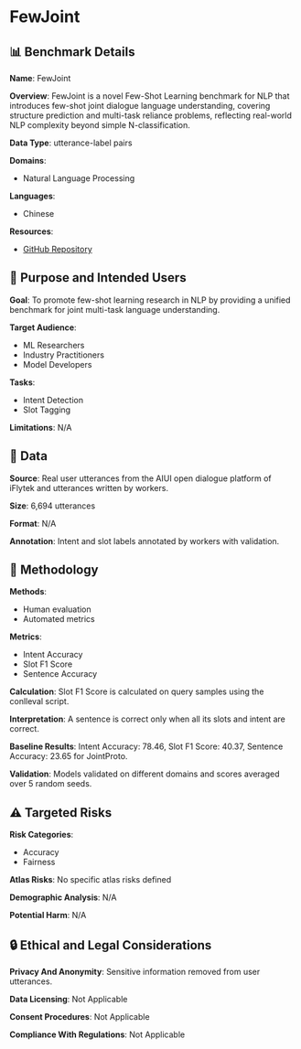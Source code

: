 # FewJoint

## 📊 Benchmark Details

**Name**: FewJoint

**Overview**: FewJoint is a novel Few-Shot Learning benchmark for NLP that introduces few-shot joint dialogue language understanding, covering structure prediction and multi-task reliance problems, reflecting real-world NLP complexity beyond simple N-classification.

**Data Type**: utterance-label pairs

**Domains**:
- Natural Language Processing

**Languages**:
- Chinese

**Resources**:
- [GitHub Repository](https://github.com/AtmaHou/MetaDialog)

## 🎯 Purpose and Intended Users

**Goal**: To promote few-shot learning research in NLP by providing a unified benchmark for joint multi-task language understanding.

**Target Audience**:
- ML Researchers
- Industry Practitioners
- Model Developers

**Tasks**:
- Intent Detection
- Slot Tagging

**Limitations**: N/A

## 💾 Data

**Source**: Real user utterances from the AIUI open dialogue platform of iFlytek and utterances written by workers.

**Size**: 6,694 utterances

**Format**: N/A

**Annotation**: Intent and slot labels annotated by workers with validation.

## 🔬 Methodology

**Methods**:
- Human evaluation
- Automated metrics

**Metrics**:
- Intent Accuracy
- Slot F1 Score
- Sentence Accuracy

**Calculation**: Slot F1 Score is calculated on query samples using the conlleval script.

**Interpretation**: A sentence is correct only when all its slots and intent are correct.

**Baseline Results**: Intent Accuracy: 78.46, Slot F1 Score: 40.37, Sentence Accuracy: 23.65 for JointProto.

**Validation**: Models validated on different domains and scores averaged over 5 random seeds.

## ⚠️ Targeted Risks

**Risk Categories**:
- Accuracy
- Fairness

**Atlas Risks**:
No specific atlas risks defined

**Demographic Analysis**: N/A

**Potential Harm**: N/A

## 🔒 Ethical and Legal Considerations

**Privacy And Anonymity**: Sensitive information removed from user utterances.

**Data Licensing**: Not Applicable

**Consent Procedures**: Not Applicable

**Compliance With Regulations**: Not Applicable
